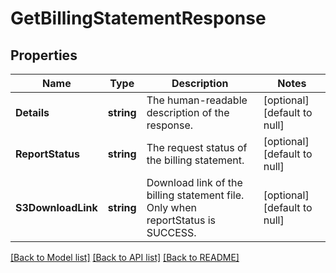 # GetBillingStatementResponse

## Properties
Name | Type | Description | Notes
------------ | ------------- | ------------- | -------------
**Details** | **string** | The human-readable description of the response. | [optional] [default to null]
**ReportStatus** | **string** | The request status of the billing statement. | [optional] [default to null]
**S3DownloadLink** | **string** | Download link of the billing statement file. Only when reportStatus is SUCCESS. | [optional] [default to null]

[[Back to Model list]](../README.md#documentation-for-models) [[Back to API list]](../README.md#documentation-for-api-endpoints) [[Back to README]](../README.md)

